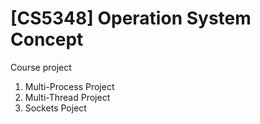 # [CS5348] Operation System Concept

Course project
1. Multi-Process Project
2. Multi-Thread Project
3. Sockets Poject
